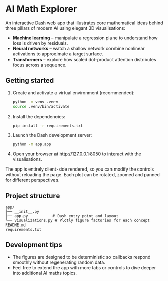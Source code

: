 # AI Math Explorer

An interactive [Dash](https://dash.plotly.com/) web app that illustrates core
mathematical ideas behind three pillars of modern AI using elegant 3D
visualisations:

- **Machine learning** – manipulate a regression plane to understand how loss is
  driven by residuals.
- **Neural networks** – watch a shallow network combine nonlinear activations
  to approximate a target surface.
- **Transformers** – explore how scaled dot-product attention distributes focus
  across a sequence.

## Getting started

1. Create and activate a virtual environment (recommended):
   ```bash
   python -m venv .venv
   source .venv/bin/activate
   ```
2. Install the dependencies:
   ```bash
   pip install -r requirements.txt
   ```
3. Launch the Dash development server:
   ```bash
   python -m app.app
   ```
4. Open your browser at <http://127.0.0.1:8050> to interact with the
   visualisations.

The app is entirely client-side rendered, so you can modify the controls without
reloading the page. Each plot can be rotated, zoomed and panned for different
perspectives.

## Project structure

```
app/
├── __init__.py
├── app.py           # Dash entry point and layout
└── visualizations.py # Plotly figure factories for each concept
README.md
requirements.txt
```

## Development tips

- The figures are designed to be deterministic so callbacks respond smoothly
  without regenerating random data.
- Feel free to extend the app with more tabs or controls to dive deeper into
  additional AI maths topics.
